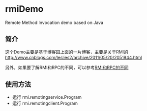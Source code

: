 # rmiDemo
Remote Method Invocation demo based on Java
## 简介
这个Demo主要是基于博客园上面的一片博客，主要是关于RMI的
http://www.cnblogs.com/leslies2/archive/2011/05/20/2051844.html

另外，如果要了解RMI和RPC的不同，可以参考[RMI和RPC的不同](http://blog.duhongguang.com/2016/03/22/translations/DifferenceBetweenRPCandRMI/#more)
## 使用方法
* 运行 rmi.remotingservice.Program
* 运行 rmi.remotingclient.Program
